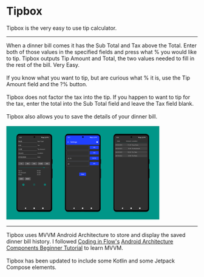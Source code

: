 # Tipbox
Tipbox is the very easy to use tip calculator.
<hr>
When a dinner bill comes it has the Sub Total and Tax above the Total. Enter both of those values in the specified fields and press what % you would like to tip.  Tipbox outputs Tip Amount and Total, the two values needed to fill in the rest of the bill. Very Easy.
<br><br>
If you know what you want to tip, but are curious what % it is, use the Tip Amount field and the ?% button.
<br><br>
Tipbox does not factor the tax into the tip.  If you happen to want to tip for the tax, enter the total into the Sub Total field and leave the Tax field blank.
<br><br>
Tipbox also allows you to save the details of your dinner bill.
<br><br>
<img src="Tipbox Screenshot.png" width="80%" height="80%"> 
<hr>
Tipbox uses MVVM Android Architecture to store and display the saved dinner bill history. I followed <a href="https://codinginflow.com">Coding in Flow's</a> <a href="https://www.youtube.com/playlist?list=PLrnPJCHvNZuDihTpkRs6SpZhqgBqPU118">Android Architecture Components Beginner Tutorial</a> to learn MVVM.
<br><br>
Tipbox has been updated to include some Kotlin and some Jetpack Compose elements.
